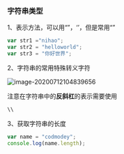 ### 字符串类型

1、表示方法，可以用“”，‘’，但是常用“”

```javascript
var str1 ="nihao";
var str2 = "helloworld";
var str3 = "你好世界";
```

2、字符串的常用特殊转义字符

![image-20200712104839656](C:\Users\l\AppData\Roaming\Typora\typora-user-images\image-20200712104839656.png)

注意在字符串中的**反斜杠**的表示需要使用

```JavaScript
\\
```

3、获取字符串的长度

```javascript
var name = "codmodey";
console.log(name.length);
```

